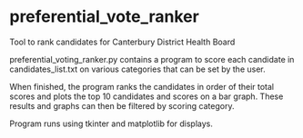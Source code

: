 # preferential_vote_ranker
Tool to rank candidates for Canterbury District Health Board

preferential_voting_ranker.py contains a program to score each candidate in candidates_list.txt on
various categories that can be set by the user.

When finished, the program ranks the candidates in order of their total scores and plots the top 10
candidates and scores on a bar graph. These results and graphs can then be filtered by scoring
category.

Program runs using tkinter and matplotlib for displays.
